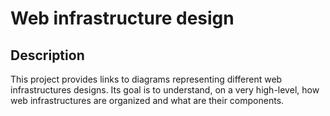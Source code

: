 # Web infrastructure design

## Description

This project provides links to diagrams representing different web infrastructures designs.
Its goal is to understand, on a very high-level, how web infrastructures are organized and what are their components.

